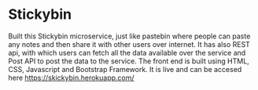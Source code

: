 # Stickybin
Built this Stickybin microservice, just like pastebin where people can paste any notes and then share it with other users over internet. It has also REST api, with which users can fetch all the data available over the service and Post API to post the data to the service.
The front end is built using HTML, CSS, Javascript and Bootstrap Framework.
It is live and can be accesed here https://skickybin.herokuapp.com/
